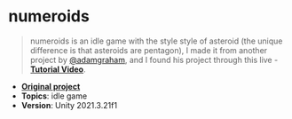 # numeroids
> numeroids is an idle game with the style style of asteroid (the unique difference is that asteroids are pentagon), I made it from another project by [@adamgraham](https://github.com/adamgraham), and I found his project through this live - [**Tutorial Video**](https://youtu.be/cIeWhztKyAg).


- [**Original project**](https://github.com/zigurous/unity-asteroids-tutorial)
- **Topics**: idle game
- **Version**: Unity 2021.3.21f1

